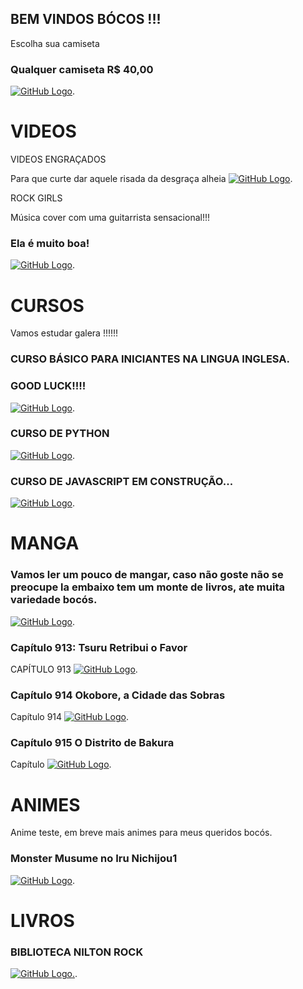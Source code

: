 ## BEM VINDOS BÓCOS !!!

Escolha sua camiseta

### Qualquer camiseta R$ 40,00
[![GitHub Logo](/Rock_Animes/loja.jpg)](/Rock_Animes/loja/camisetas.html).


# VIDEOS

VIDEOS ENGRAÇADOS

Para que curte dar aquele risada da desgraça alheia
[![GitHub Logo](/Rock_Animes/tentenaorir.jpg)](/Rock_Animes/videosEngracados/tenteNaoRir.html).


ROCK GIRLS

Música cover com uma guitarrista sensacional!!!

### Ela é muito boa!


[![GitHub Logo](/Rock_Animes/guitarra.jpg)](/Rock_Animes/GuitarraCover/covers.html).

# CURSOS

Vamos estudar galera !!!!!!

### CURSO BÁSICO PARA INICIANTES NA LINGUA INGLESA.
### GOOD LUCK!!!!

[![GitHub Logo](/Rock_Animes/Curso/Ingles/cursoEnglish.jpg)](/Rock_Animes/Curso/Ingles/curso_ingles.html).

### CURSO DE PYTHON
[![GitHub Logo](/Rock_Animes/Curso/Python/python.jpg)](/Rock_Animes/Curso/Python/python.html).


### CURSO DE JAVASCRIPT EM CONSTRUÇÃO...

[![GitHub Logo](/Rock_Animes/javascript.jpg)](/Rock_Animes/javascript.html).

# MANGA

### Vamos ler um pouco de mangar, caso não goste não se preocupe la embaixo tem um monte de livros, ate muita variedade bocós.

[![GitHub Logo](/Rock_Animes/onepiece.jpg)](/Rock_Animes/onePiece/onePiece.html).

### Capítulo 913: Tsuru Retribui o Favor

CAPÍTULO 913 [![GitHub Logo](/Rock_Animes/01_x.jpg)](/Rock_Animes/onePiece/Capitulo913.html).


### Capítulo 914 Okobore, a Cidade das Sobras


Capítulo 914 [![GitHub Logo](/Rock_Animes/onePiece/Capitulo914/01_x.jpg)](/Rock_Animes/onePiece/Capitulo914.html).

### Capítulo 915 O Distrito de Bakura

Capítulo [![GitHub Logo](/Rock_Animes/onePiece/Capitulo915/01_x.jpg)](/Rock_Animes/onePiece/Capitulo915.html).


# ANIMES

Anime teste, em breve mais animes para meus queridos bocós.

### Monster Musume no Iru Nichijou1


[![GitHub Logo](/Rock_Animes/Monster-Musume-no-Iru-Nichijou.jpg)](/Rock_Animes/video.html).

# LIVROS
### BIBLIOTECA NILTON ROCK


[![GitHub Logo](/Rock_Animes/livro.jpg).](/Rock_Animes/Livros.html).




